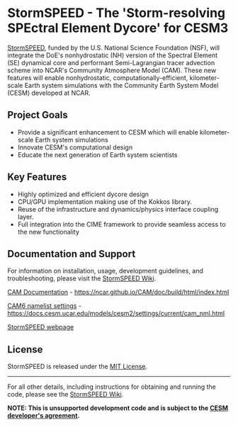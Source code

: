 # StormSPEED - The 'Storm-resolving SPEctral Element Dycore' for CESM3

[StormSPEED](https://sites.google.com/umich.edu/nsf-stormspeed/home), funded by the U.S. National Science Foundation (NSF), will integrate the DoE's nonhydrostatic (NH) version of the Spectral Element (SE) dynamical core and performant Semi-Lagrangian tracer advection scheme into NCAR's Community Atmosphere Model (CAM). These new features will enable nonhydrostatic, computationally-efficient, kilometer-scale Earth system simulations with the Community Earth System Model (CESM) developed at NCAR.

## Project Goals

- Provide a significant enhancement to CESM which will enable kilometer-scale Earth system simulations
- Innovate CESM's computational design
- Educate the next generation of Earth system scientists

## Key Features

- Highly optimized and efficient dycore design
- CPU/GPU implementation making use of the Kokkos library.
- Reuse of the infrastructure and dynamics/physics interface coupling layer.
- Full integration into the CIME framework to provide seamless access to the new functionality

## Documentation and Support

For information on installation, usage, development guidelines, and troubleshooting, please visit the [StormSPEED Wiki](https://github.com/StormSPEED/StormSPEED/wiki).

[CAM Documentation](https://ncar.github.io/CAM/doc/build/html/index.html) - https://ncar.github.io/CAM/doc/build/html/index.html

[CAM6 namelist settings](https://docs.cesm.ucar.edu/models/cesm2/settings/current/cam_nml.html)  - https://docs.cesm.ucar.edu/models/cesm2/settings/current/cam_nml.html

[StormSPEED webpage](https://sites.google.com/umich.edu/nsf-stormspeed)

## License

StormSPEED is released under the [MIT License](LICENSE).

---

For all other details, including instructions for obtaining and running the code, please see the [StormSPEED Wiki](https://github.com/StormSPEED/StormSPEED/wiki).

**NOTE: This is **unsupported** development code and is subject to the [CESM developer's agreement](https://www.cgd.ucar.edu/sections/cseg/policies).**
